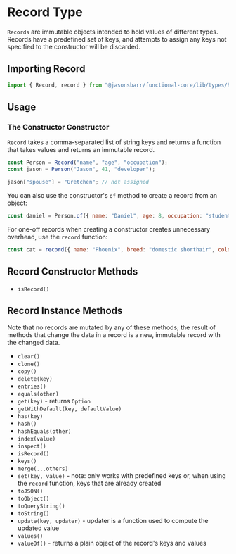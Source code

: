 # Record Type

`Records` are immutable objects intended to hold values of different types. Records have a predefined set of keys, and attempts to assign any keys not specified to the constructor will be discarded.

## Importing Record

```js
import { Record, record } from "@jasonsbarr/functional-core/lib/types/Record";
```

## Usage

### The Constructor Constructor

`Record` takes a comma-separated list of string keys and returns a function that takes values and returns an immutable record.

```js
const Person = Record("name", "age", "occupation");
const jason = Person("Jason", 41, "developer");

jason["spouse"] = "Gretchen"; // not assigned
```

You can also use the constructor's `of` method to create a record from an object:

```js
const daniel = Person.of({ name: "Daniel", age: 8, occupation: "student" });
```

For one-off records when creating a constructor creates unnecessary overhead, use the `record` function:

```js
const cat = record({ name: "Phoenix", breed: "domestic shorthair", color: "grey tabby" });
```

## Record Constructor Methods

- `isRecord()`

## Record Instance Methods

Note that no records are mutated by any of these methods; the result of methods that change the data in a record is a new, immutable record with the changed data.

- `clear()`
- `clone()`
- `copy()`
- `delete(key)`
- `entries()`
- `equals(other)`
- `get(key)` - returns `Option`
- `getWithDefault(key, defaultValue)`
- `has(key)`
- `hash()`
- `hashEquals(other)`
- `index(value)`
- `inspect()`
- `isRecord()`
- `keys()`
- `merge(...others)`
- `set(key, value)` - note: only works with predefined keys or, when using the `record` function, keys that are already created
- `toJSON()`
- `toObject()`
- `toQueryString()`
- `toString()`
- `update(key, updater)` - updater is a function used to compute the updated value
- `values()`
- `valueOf()` - returns a plain object of the record's keys and values
